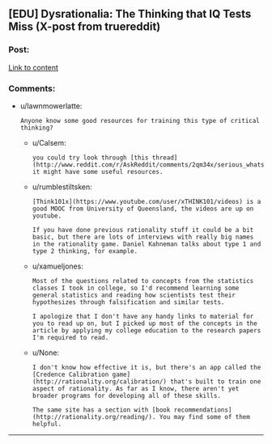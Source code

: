 ## [EDU] Dysrationalia: The Thinking that IQ Tests Miss (X-post from truereddit)

### Post:

[Link to content](http://www.scientificamerican.com/article/rational-and-irrational-thought-the-thinking-that-iq-tests-miss/)

### Comments:

- u/lawnmowerlatte:
  ```
  Anyone know some good resources for training this type of critical thinking?
  ```

  - u/Calsem:
    ```
    you could try look through [this thread](http://www.reddit.com/r/AskReddit/comments/2qm34x/serious_whats_the_most_useful_course_i_can_take/), it might have some useful resources.
    ```

  - u/rumblestiltsken:
    ```
    [Think101x](https://www.youtube.com/user/xTHINK101/videos) is a good MOOC from University of Queensland, the videos are up on youtube.

    If you have done previous rationality stuff it could be a bit basic, but there are lots of interviews with really big names in the rationality game. Daniel Kahneman talks about type 1 and type 2 thinking, for example.
    ```

  - u/xamueljones:
    ```
    Most of the questions related to concepts from the statistics classes I took in college, so I'd recommend learning some general statistics and reading how scientists test their hypothesizes through falsification and similar tests.

    I apologize that I don't have any handy links to material for you to read up on, but I picked up most of the concepts in the article by applying my college education to the research papers I'm required to read.
    ```

  - u/None:
    ```
    I don't know how effective it is, but there's an app called the [Credence Calibration game](http://rationality.org/calibration/) that's built to train one aspect of rationality. As far as I know, there aren't yet broader programs for developing all of these skills.

    The same site has a section with [book recommendations](http://rationality.org/reading/). You may find some of them helpful.
    ```

---

